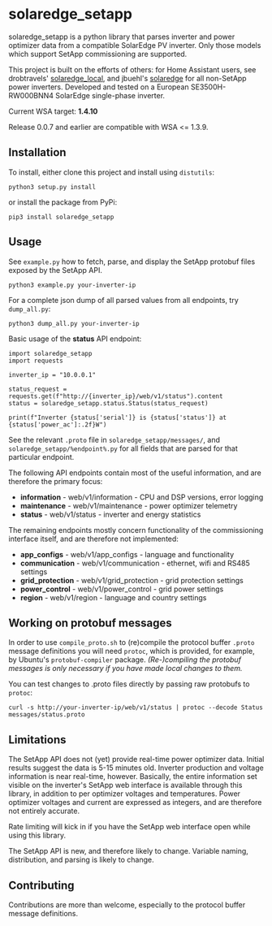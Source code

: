 # solaredge_setapp

solaredge_setapp is a python library that parses inverter and power optimizer data from a compatible SolarEdge PV inverter. Only those models which support SetApp commissioning are supported.

This project is built on the efforts of others: for Home Assistant users, see drobtravels' <a href="https://github.com/drobtravels/solaredge-local">solaredge_local</a>, and jbuehl's <a href="https://github.com/jbuehl/solaredge">solaredge</a> for all non-SetApp power inverters. Developed and tested on a European SE3500H-RW000BNN4 SolarEdge single-phase inverter.

Current WSA target: **1.4.10**

Release 0.0.7 and earlier are compatible with WSA <= 1.3.9.

## Installation

To install, either clone this project and install using `distutils`:

```python3 setup.py install```

or install the package from PyPi:

```pip3 install solaredge_setapp```

## Usage

See `example.py` how to fetch, parse, and display the SetApp protobuf files exposed by the SetApp API.

```python3 example.py your-inverter-ip```

For a complete json dump of all parsed values from all endpoints, try `dump_all.py`:

```python3 dump_all.py your-inverter-ip```

Basic usage of the **status** API endpoint:

```
import solaredge_setapp
import requests

inverter_ip = "10.0.0.1"

status_request = requests.get(f"http://{inverter_ip}/web/v1/status").content
status = solaredge_setapp.status.Status(status_request)

print(f"Inverter {status['serial']} is {status['status']} at {status['power_ac']:.2f}W")
```

See the relevant `.proto` file in `solaredge_setapp/messages/`, and `solaredge_setapp/%endpoint%.py` for all fields that are parsed for that particular endpoint.

The following API endpoints contain most of the useful information, and are therefore the primary focus:

* **information** - web/v1/information - CPU and DSP versions, error logging
* **maintenance** - web/v1/maintenance - power optimizer telemetry
* **status** - web/v1/status - inverter and energy statistics

The remaining endpoints mostly concern functionality of the commissioning interface itself, and are therefore not implemented:

* **app_configs** - web/v1/app_configs - language and functionality
* **communication** - web/v1/communication - ethernet, wifi and RS485 settings
* **grid_protection** - web/v1/grid_protection - grid protection settings
* **power_control** - web/v1/power_control - grid power settings
* **region** - web/v1/region - language and country settings


## Working on protobuf messages

In order to use `compile_proto.sh` to (re)compile the protocol buffer `.proto` message definitions you will need `protoc`, which is provided, for example, by Ubuntu's `protobuf-compiler` package. *(Re-)compiling the protobuf messages is only necessary if you have made local changes to them.*

You can test changes to .proto files directly by passing raw protobufs to `protoc`:

```curl -s http://your-inverter-ip/web/v1/status | protoc --decode Status messages/status.proto```

## Limitations

The SetApp API does not (yet) provide real-time power optimizer data. Initial results suggest the data is 5-15 minutes old. Inverter production and voltage information is near real-time, however. Basically, the entire information set visible on the inverter's SetApp web interface is available through this library, in addition to per optimizer voltages and temperatures. Power optimizer voltages and current are expressed as integers, and are therefore not entirely accurate.

Rate limiting will kick in if you have the SetApp web interface open while using this library.

The SetApp API is new, and therefore likely to change. Variable naming, distribution, and parsing is likely to change.

## Contributing

Contributions are more than welcome, especially to the protocol buffer message definitions.
